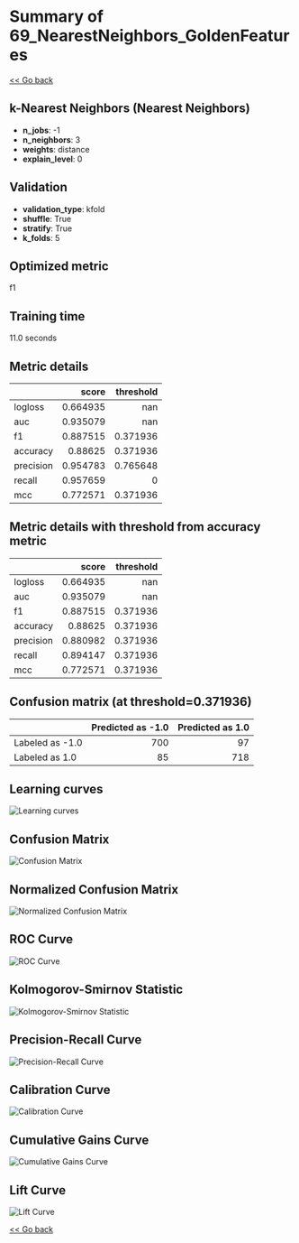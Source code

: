 # Summary of 69_NearestNeighbors_GoldenFeatures

[<< Go back](../README.md)


## k-Nearest Neighbors (Nearest Neighbors)
- **n_jobs**: -1
- **n_neighbors**: 3
- **weights**: distance
- **explain_level**: 0

## Validation
 - **validation_type**: kfold
 - **shuffle**: True
 - **stratify**: True
 - **k_folds**: 5

## Optimized metric
f1

## Training time

11.0 seconds

## Metric details
|           |    score |   threshold |
|:----------|---------:|------------:|
| logloss   | 0.664935 |  nan        |
| auc       | 0.935079 |  nan        |
| f1        | 0.887515 |    0.371936 |
| accuracy  | 0.88625  |    0.371936 |
| precision | 0.954783 |    0.765648 |
| recall    | 0.957659 |    0        |
| mcc       | 0.772571 |    0.371936 |


## Metric details with threshold from accuracy metric
|           |    score |   threshold |
|:----------|---------:|------------:|
| logloss   | 0.664935 |  nan        |
| auc       | 0.935079 |  nan        |
| f1        | 0.887515 |    0.371936 |
| accuracy  | 0.88625  |    0.371936 |
| precision | 0.880982 |    0.371936 |
| recall    | 0.894147 |    0.371936 |
| mcc       | 0.772571 |    0.371936 |


## Confusion matrix (at threshold=0.371936)
|                 |   Predicted as -1.0 |   Predicted as 1.0 |
|:----------------|--------------------:|-------------------:|
| Labeled as -1.0 |                 700 |                 97 |
| Labeled as 1.0  |                  85 |                718 |

## Learning curves
![Learning curves](learning_curves.png)
## Confusion Matrix

![Confusion Matrix](confusion_matrix.png)


## Normalized Confusion Matrix

![Normalized Confusion Matrix](confusion_matrix_normalized.png)


## ROC Curve

![ROC Curve](roc_curve.png)


## Kolmogorov-Smirnov Statistic

![Kolmogorov-Smirnov Statistic](ks_statistic.png)


## Precision-Recall Curve

![Precision-Recall Curve](precision_recall_curve.png)


## Calibration Curve

![Calibration Curve](calibration_curve_curve.png)


## Cumulative Gains Curve

![Cumulative Gains Curve](cumulative_gains_curve.png)


## Lift Curve

![Lift Curve](lift_curve.png)



[<< Go back](../README.md)
